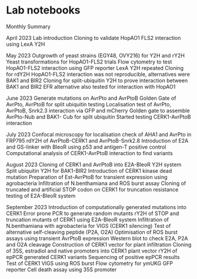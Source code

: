 # Lab notebooks

Monthly Summary

April 2023
Lab introduction
Cloning to validate HopAO1 FLS2 interaction using LexA Y2H

May 2023
Outgrowth of yeast strains (EGY48, OVY216) for Y2H and rY2H
Yeast transformations for  HopAO1-FLS2 trials
Flow cytometry to test HopAO1-FLS2 interaction using GFP reporter
LexA Y2H repeated 
Cloning for rdY2H
HopAO1-FLS2 interaction was not reproducible, alternatives were BAK1 and BIR2
Cloning for split-ubiquitin Y2H to prove interaction between BAK1 and BIR2
EFR alternative also tested for interaction with HopAO1

June 2023
Generate mutations on AvrPto and AvrPtoB 
Golden Gate of AvrPto, AvrPtoB for split ubiquitin testing
Localisation test of AvrPto, AvrPtoB, Snrk2.3 interaction via GFP and mCherry
Golden gate to assemble AvrPto-Nub and BAK1- Cub for split ubiquitin
Started testing CERK1-AvrPtoB interaction

July 2023
Confocal microscopy for localisation check of AHA1 and AvrPto in FRP795
rdY2H of AvrPtoB-CERK1 and AvrPtoB-Snrk2.8
Introduction of E2A and GS-linker with BleoR using p53 and antigen-T positive control
Computational analysis of CERK1-AvrPtoB interaction to find variants


August 2023
Cloning of CERK1 and AvrPtoB into E2A-BleoR Y2H system
Split ubiquitin Y2H for BAK1-BIR2
Introduction of CERK1 kinase dead mutation
Preparation of Est-AvrPtoB for transient expression using agrobacteria
Infiltration of N.benthamiana and ROS burst assay
 Cloning of truncated and artificial STOP codon on CERK1 for truncation resistance testing of E2A-BleoR system


September 2023
Introduction of computationally generated mutations into CERK1
Error prone PCR to generate random mutants
rY2H of STOP and truncation mutants of CERK1 using E2A-BleoR system
Infiltration of N.benthamiana with agrobacteria for VIGS (CERK1 silencing)
Test of alternative self-cleaving peptide (P2A, O2A)
Optimisation of ROS burst assays using transient AvrPtoB expression
Western blot to check E2A, P2A and O2A cleavage
Construction of CERK1 vector for plant infiltration
Cloning of 35S, estradiol and native promoters into CERK1 plant vector
rY2H of epPCR generated CERK1 variants
Sequencing of positive epPCR results
Test of CERK1 VIGS using ROS burst
Flow cytometry for ymUKG GFP reporter
Cell death assay using 35S promoter 
